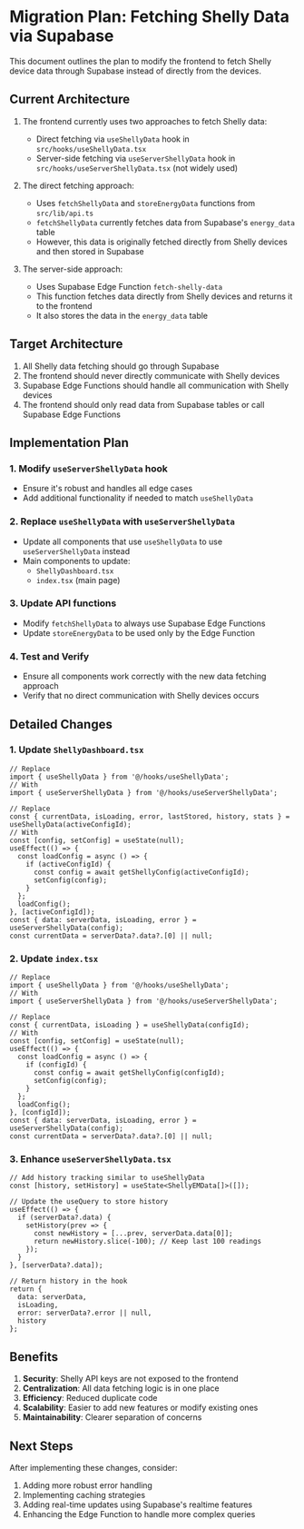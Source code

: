 # Migration Plan: Fetching Shelly Data via Supabase

This document outlines the plan to modify the frontend to fetch Shelly device data through Supabase instead of directly from the devices.

## Current Architecture

1. The frontend currently uses two approaches to fetch Shelly data:
   - Direct fetching via `useShellyData` hook in `src/hooks/useShellyData.tsx`
   - Server-side fetching via `useServerShellyData` hook in `src/hooks/useServerShellyData.tsx` (not widely used)

2. The direct fetching approach:
   - Uses `fetchShellyData` and `storeEnergyData` functions from `src/lib/api.ts`
   - `fetchShellyData` currently fetches data from Supabase's `energy_data` table
   - However, this data is originally fetched directly from Shelly devices and then stored in Supabase

3. The server-side approach:
   - Uses Supabase Edge Function `fetch-shelly-data`
   - This function fetches data directly from Shelly devices and returns it to the frontend
   - It also stores the data in the `energy_data` table

## Target Architecture

1. All Shelly data fetching should go through Supabase
2. The frontend should never directly communicate with Shelly devices
3. Supabase Edge Functions should handle all communication with Shelly devices
4. The frontend should only read data from Supabase tables or call Supabase Edge Functions

## Implementation Plan

### 1. Modify `useServerShellyData` hook

- Ensure it's robust and handles all edge cases
- Add additional functionality if needed to match `useShellyData`

### 2. Replace `useShellyData` with `useServerShellyData`

- Update all components that use `useShellyData` to use `useServerShellyData` instead
- Main components to update:
  - `ShellyDashboard.tsx`
  - `index.tsx` (main page)

### 3. Update API functions

- Modify `fetchShellyData` to always use Supabase Edge Functions
- Update `storeEnergyData` to be used only by the Edge Function

### 4. Test and Verify

- Ensure all components work correctly with the new data fetching approach
- Verify that no direct communication with Shelly devices occurs

## Detailed Changes

### 1. Update `ShellyDashboard.tsx`

```tsx
// Replace
import { useShellyData } from '@/hooks/useShellyData';
// With
import { useServerShellyData } from '@/hooks/useServerShellyData';

// Replace
const { currentData, isLoading, error, lastStored, history, stats } = useShellyData(activeConfigId);
// With
const [config, setConfig] = useState(null);
useEffect(() => {
  const loadConfig = async () => {
    if (activeConfigId) {
      const config = await getShellyConfig(activeConfigId);
      setConfig(config);
    }
  };
  loadConfig();
}, [activeConfigId]);
const { data: serverData, isLoading, error } = useServerShellyData(config);
const currentData = serverData?.data?.[0] || null;
```

### 2. Update `index.tsx`

```tsx
// Replace
import { useShellyData } from '@/hooks/useShellyData';
// With
import { useServerShellyData } from '@/hooks/useServerShellyData';

// Replace
const { currentData, isLoading } = useShellyData(configId);
// With
const [config, setConfig] = useState(null);
useEffect(() => {
  const loadConfig = async () => {
    if (configId) {
      const config = await getShellyConfig(configId);
      setConfig(config);
    }
  };
  loadConfig();
}, [configId]);
const { data: serverData, isLoading, error } = useServerShellyData(config);
const currentData = serverData?.data?.[0] || null;
```

### 3. Enhance `useServerShellyData.tsx`

```tsx
// Add history tracking similar to useShellyData
const [history, setHistory] = useState<ShellyEMData[]>([]);

// Update the useQuery to store history
useEffect(() => {
  if (serverData?.data) {
    setHistory(prev => {
      const newHistory = [...prev, serverData.data[0]];
      return newHistory.slice(-100); // Keep last 100 readings
    });
  }
}, [serverData?.data]);

// Return history in the hook
return {
  data: serverData,
  isLoading,
  error: serverData?.error || null,
  history
};
```

## Benefits

1. **Security**: Shelly API keys are not exposed to the frontend
2. **Centralization**: All data fetching logic is in one place
3. **Efficiency**: Reduced duplicate code
4. **Scalability**: Easier to add new features or modify existing ones
5. **Maintainability**: Clearer separation of concerns

## Next Steps

After implementing these changes, consider:

1. Adding more robust error handling
2. Implementing caching strategies
3. Adding real-time updates using Supabase's realtime features
4. Enhancing the Edge Function to handle more complex queries